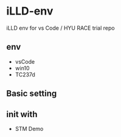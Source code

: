 # iLLD-env
iLLD env for vs Code / HYU RACE trial repo

## env

- vsCode
- win10
- TC237d


## Basic setting






## init with

- STM Demo
